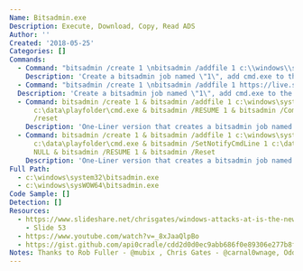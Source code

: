 ```yaml
---
Name: Bitsadmin.exe
Description: Execute, Download, Copy, Read ADS
Author: ''
Created: '2018-05-25'
Categories: []
Commands:
  - Command: "bitsadmin /create 1 \nbitsadmin /addfile 1 c:\\windows\\system32\\cmd.exe c:\\data\\playfolder\\cmd.exe \nbitsadmin /SetNotifyCmdLine 1 c:\\data\\playfolder\\1.txt:cmd.exe NULL \nbitsadmin /RESUME 1 \nbitsadmin /complete 1"
    Description: 'Create a bitsadmin job named \"1\", add cmd.exe to the job, configure the job to run the target command, then resume and complete the job.'
  - Command: "bitsadmin /create 1 \nbitsadmin /addfile 1 https://live.sysinternals.com/autoruns.exe c:\\data\\playfolder\\autoruns.exe \nbitsadmin /RESUME 1 \nbitsadmin /complete 1"
  Description: 'Create a bitsadmin job named \"1\", add cmd.exe to the job, configure the job to run the target command, then resume and complete the job.'
  - Command: bitsadmin /create 1 & bitsadmin /addfile 1 c:\windows\system32\cmd.exe
      c:\data\playfolder\cmd.exe & bitsadmin /RESUME 1 & bitsadmin /Complete 1 & bitsadmin
      /reset
    Description: 'One-Liner version that creates a bitsadmin job named \"1\", add cmd.exe to the job, configure the job to run the target command, then resume and complete the job.'
  - Command: bitsadmin /create 1 & bitsadmin /addfile 1 c:\windows\system32\cmd.exe
      c:\data\playfolder\cmd.exe & bitsadmin /SetNotifyCmdLine 1 c:\data\playfolder\1.txt:cmd.exe
      NULL & bitsadmin /RESUME 1 & bitsadmin /Reset
    Description: 'One-Liner version that creates a bitsadmin job named \"1\", add cmd.exe to the job, configure the job to run the target command, then resume and complete the job.'
Full Path:
  - c:\windows\system32\bitsadmin.exe
  - c:\windows\sysWOW64\bitsadmin.exe
Code Sample: []
Detection: []
Resources:
  - https://www.slideshare.net/chrisgates/windows-attacks-at-is-the-new-black-26672679
    - Slide 53
  - https://www.youtube.com/watch?v=_8xJaaQlpBo
  - https://gist.github.com/api0cradle/cdd2d0d0ec9abb686f0e89306e277b8f
Notes: Thanks to Rob Fuller - @mubix , Chris Gates - @carnal0wnage, Oddvar Moe - @oddvarmoe
---
```

